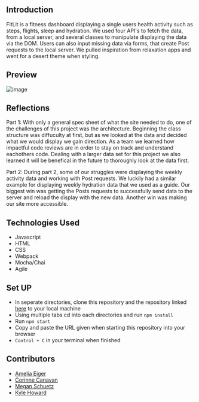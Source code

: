 ## Introduction
FitLit is a fitness dashboard displaying a single users health activity such as steps, flights, sleep and hydration. 
We used four API's to fetch the data, from a local server, and several classes to manipulate displaying the data via the DOM. Users can also input missing data via forms, that create Post requests to the local server. We pulled inspiration from relaxation apps and went for a desert theme when styling. 

## Preview

![image](https://user-images.githubusercontent.com/98415017/169919366-d5a22fda-5699-4de0-b3ba-ba5fa9b22a6d.png)

## Reflections
Part 1:
With only a general spec sheet of what the site needed to do, one of the challenges of this project was the architecture. Beginning the class structure was diffuculty at first, but as we looked at the data and decided what we would display we gain direction. As a team we learned how impactful code reviews are in order to stay on track and understand eachothers code. Dealing with a larger data set for this project we also learned it will be benefical in the future to thoroughly look at the data first. 

Part 2:
During part 2, some of our struggles were displaying the weekly activity data and working with Post requests. We luckily had a similar example for displaying weekly hydration data that we used as a guide. Our biggest win was getting the Posts requests to successfully send data to the server and reload the display with the new data. Another win was making our site more accessible. 

## Technologies Used
- Javascript
- HTML
- CSS
- Webpack
- Mocha/Chai
- Agile

## Set UP
- In seperate directories, clone this repository and the repository linked [here](https://github.com/turingschool-examples/fitlit-api) to your local machine
- Using multiple tabs cd into each directories and run `npm install`
- Run `npm start`
- Copy and paste the URL given when starting this repository into your browser
- `Control + C` in your terminal when finished

## Contributors
- [Amelia Eiger](https://github.com/ameliaeiger)
- [Corinne Canavan](https://github.com/CorCanavan)
- [Megan Schuetz](https://github.com/megschuetz)
- [Kyle Howard](https://github.com/K-Howard)
